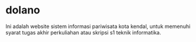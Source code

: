 # dolano
Ini adalah website sistem informasi pariwisata kota kendal, untuk memenuhi syarat tugas akhir perkuliahan atau skripsi s1 teknik informatika.

